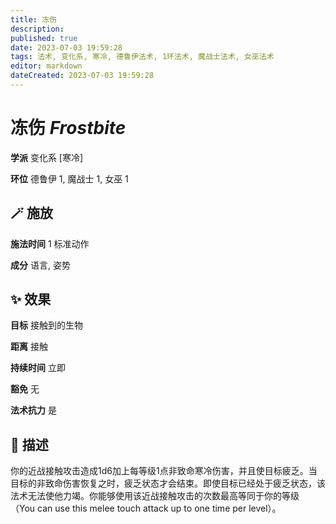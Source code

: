 ```yaml
---
title: 冻伤
description: 
published: true
date: 2023-07-03 19:59:28
tags: 法术, 变化系, 寒冷, 德鲁伊法术, 1环法术, 魔战士法术, 女巫法术
editor: markdown
dateCreated: 2023-07-03 19:59:28
---
```


# **冻伤** *Frostbite*

**学派** 变化系 \[寒冷\] 

**环位** 德鲁伊 1, 魔战士 1, 女巫 1

## 🪄 施放

**施法时间** 1 标准动作

**成分** 语言, 姿势

## ✨ 效果 

**目标** 接触到的生物 

**距离** 接触  

**持续时间** 立即 

**豁免** 无

**法术抗力** 是

## 📖 描述

你的近战接触攻击造成1d6加上每等级1点非致命寒冷伤害，并且使目标疲乏。当目标的非致命伤害恢复之时，疲乏状态才会结束。即使目标已经处于疲乏状态，该法术无法使他力竭。你能够使用该近战接触攻击的次数最高等同于你的等级 （You can use this melee touch attack up to one time per level）。
    